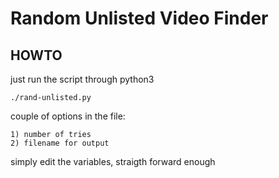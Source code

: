 # Random Unlisted Video Finder

## HOWTO

just run the script through python3

`./rand-unlisted.py`

couple of options in the file:

	1) number of tries
	2) filename for output

simply edit the variables, straigth forward enough
